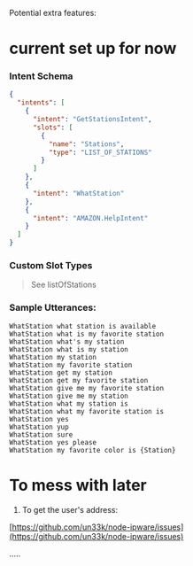 
Potential extra features:



# current set up for now

### Intent Schema
```json
{
  "intents": [
    {
      "intent": "GetStationsIntent",
      "slots": [
        {
          "name": "Stations",
          "type": "LIST_OF_STATIONS"
        }
      ]
    },
    {
      "intent": "WhatStation"
    },
    {
      "intent": "AMAZON.HelpIntent"
    }
  ]
}

```

### Custom Slot Types

> See listOfStations

### Sample Utterances:
```
WhatStation what station is available
WhatStation what is my favorite station
WhatStation what's my station
WhatStation what is my station
WhatStation my station
WhatStation my favorite station
WhatStation get my station
WhatStation get my favorite station
WhatStation give me my favorite station
WhatStation give me my station
WhatStation what my station is
WhatStation what my favorite station is
WhatStation yes
WhatStation yup
WhatStation sure
WhatStation yes please
WhatStation my favorite color is {Station}
```

# To mess with later

1. To get the user's address:

[https://github.com/un33k/node-ipware/issues](https://github.com/un33k/node-ipware/issues)

.....
